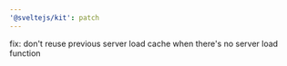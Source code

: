 ```yaml
---
'@sveltejs/kit': patch
---
```


fix: don't reuse previous server load cache when there's no server load function

